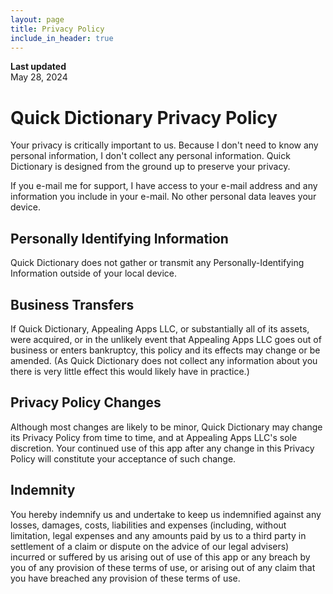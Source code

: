 ```yaml
---
layout: page
title: Privacy Policy
include_in_header: true
---
```


**Last updated**  
May 28, 2024

# Quick Dictionary Privacy Policy
Your privacy is critically important to us. Because I don't need to know any personal information, I don't collect any personal information. Quick Dictionary is designed from the ground up to preserve your privacy.

If you e-mail me for support, I have access to your e-mail address and any information you include in your e-mail. No other personal data leaves your device.

## Personally Identifying Information
Quick Dictionary does not gather or transmit any Personally-Identifying Information outside of your local device.

## Business Transfers
If Quick Dictionary, Appealing Apps LLC, or substantially all of its assets, were acquired, or in the unlikely event that Appealing Apps LLC goes out of business or enters bankruptcy, this policy and its effects may change or be amended. (As Quick Dictionary does not collect any information about you there is very little effect this would likely have in practice.)

## Privacy Policy Changes
Although most changes are likely to be minor, Quick Dictionary may change its Privacy Policy from time to time, and at Appealing Apps LLC's sole discretion. Your continued use of this app after any change in this Privacy Policy will constitute your acceptance of such change.

## Indemnity
You hereby indemnify us and undertake to keep us indemnified against any losses, damages, costs, liabilities and expenses (including, without limitation, legal expenses and any amounts paid by us to a third party in settlement of a claim or dispute on the advice of our legal advisers) incurred or suffered by us arising out of use of this app or any breach by you of any provision of these terms of use, or arising out of any claim that you have breached any provision of these terms of use.